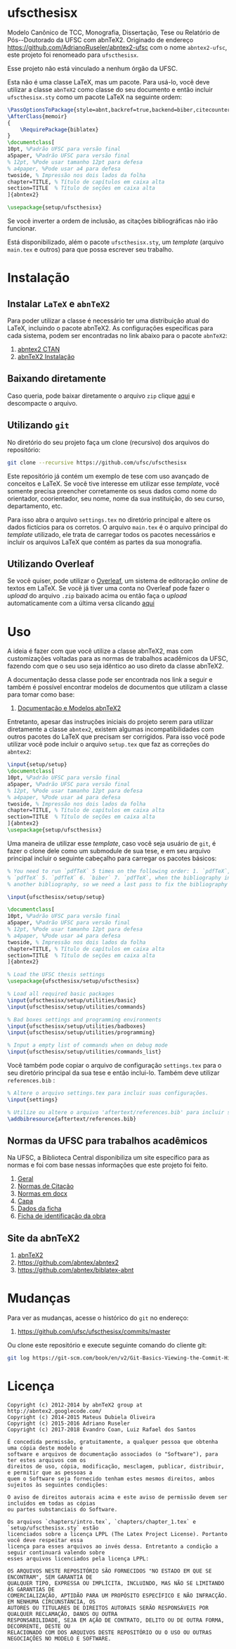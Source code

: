 ufscthesisx
=================

Modelo Canônico de TCC, Monografia,  Dissertação, Tese ou Relatório de Pós--Doutorado da UFSC com
abnTeX2. Originado de endereço https://github.com/AdrianoRuseler/abntex2-ufsc com o nome
`abntex2-ufsc`, este projeto foi renomeado para `ufscthesisx`.

Esse projeto não está vinculado a nenhum órgão da UFSC.

Esta não é uma classe LaTeX, mas um pacote. Para usá-lo, você deve utilizar a classe
`abnTeX2` como classe do seu documento e então incluir `ufscthesisx.sty` como um pacote LaTeX na
seguinte ordem:
```latex
\PassOptionsToPackage{style=abnt,backref=true,backend=biber,citecounter=true}{biblatex}
\AfterClass{memoir}
{
    \RequirePackage{biblatex}
}
\documentclass[
10pt, %Padrão UFSC para versão final
a5paper, %Padrão UFSC para versão final
% 12pt, %Pode usar tamanho 12pt para defesa
% a4paper, %Pode usar a4 para defesa
twoside, % Impressão nos dois lados da folha
chapter=TITLE, % Título de capítulos em caixa alta
section=TITLE  % Título de seções em caixa alta
]{abntex2}

\usepackage{setup/ufscthesisx}
```

Se você inverter a ordem de inclusão, as citações bibliográficas não irão funcionar. 

<!--O modelo disponibilizado pela Biblioteca Universitária da UFSC no presente momento da criação deste trabalho
é baseado na versão da classe `abntex 0.8.2`, portanto como considerado muito antiga, tratou-se de
buscar um modelo de seja baseado na última versão do `abntex2 1.9.6`, no qual trata este trabalho.
 -->

Está disponibilizado, além o pacote `ufscthesisx.sty`, um *template* (arquivo `main.tex` e outros) 
para que possa escrever seu trabalho.



# Instalação

## Instalar `LaTeX` e `abnTeX2` 

Para poder utilizar a classe é necessário ter uma distribuição atual do LaTeX, incluindo o pacote abnTeX2. As
configurações específicas para cada sistema, podem ser encontradas no link abaixo para o pacote `abnTeX2`:



1. [abntex2 CTAN](http://www.ctan.org/pkg/abntex2)
1. [abnTeX2 Instalação](https://github.com/abntex/abntex2/wiki/Instalacao)



## Baixando diretamente

Caso queria, pode baixar diretamente o arquivo `zip` clique 
[aqui](https://github.com/UFSC/ufscthesisx/releases/download/v1.0/ufscthesisx.zip) e descompacte o arquivo.


## Utilizando `git`

No diretório do seu projeto faça um clone (recursivo) dos arquivos do repositório:
```bash
git clone --recursive https://github.com/ufsc/ufscthesisx
```

Este repositório já contém um exemplo de tese com uso avançado de conceitos e LaTeX. Se você tive
interesse em utilizar esse *template*, você somente precisa preencher corretamente os seus dados como
nome do orientador, coorientador, seu nome, nome da sua instituição, do seu curso, departamento,
etc.

Para isso abra o arquivo `settings.tex` no diretório principal e altere os dados fictícios para os
corretos. O arquivo `main.tex` é o arquivo principal do *template* utilizado, ele trata de
carregar todos os pacotes necessários e incluir os arquivos LaTeX que contém as partes da sua
monografia.


## Utilizando Overleaf

Se você quiser, pode utilizar o [Overleaf](www.overleaf.com), um sistema de editoração *online* de textos em LaTeX. 
Se você já tiver uma conta no Overleaf pode fazer o *upload* do arquivo `.zip` baixado acima ou então faça o *upload* automaticamente com a 
última versa clicando [aqui](http://overleaf.com/docs?snip_uri=https://github.com/UFSC/ufscthesisx/releases/download/v1.0.1/ufscthesisx.zip)


# Uso

A ideia é fazer com que você utilize a classe abnTeX2, mas com customizações voltadas
para as normas de trabalhos acadêmicos da UFSC, fazendo com que o seu uso seja idêntico ao uso direto da classe abnTeX2.

A documentação dessa classe pode ser encontrada nos link a seguir e também é possível encontrar
modelos de documentos que utilizam a classe para tomar como base:

1. [Documentação e Modelos abnTeX2](https://www.ctan.org/pkg/abntex2)

Entretanto, apesar das instruções iniciais do projeto serem para utilizar diretamente a classe
`abntex2`, existem algumas incompatibilidades com outros pacotes do LaTeX que precisam ser corrigidos. Para isso
você pode utilizar você pode incluir o arquivo `setup.tex` que faz as correções do `abntex2`:

```latex
\input{setup/setup}
\documentclass[
10pt, %Padrão UFSC para versão final
a5paper, %Padrão UFSC para versão final
% 12pt, %Pode usar tamanho 12pt para defesa
% a4paper, %Pode usar a4 para defesa
twoside, % Impressão nos dois lados da folha
chapter=TITLE, % Título de capítulos em caixa alta
section=TITLE  % Título de seções em caixa alta
]{abntex2}
\usepackage{setup/ufscthesisx}
```

Uma maneira  de utilizar esse *template*, caso você seja usuário de `git`, é fazer o clone dele como um submodule de sua tese,
e em seu arquivo principal incluir o seguinte cabeçalho para carregar os pacotes básicos:
```latex
% You need to run `pdfTeX` 5 times on the following order: 1. `pdfTeX`, 2. `biber`, 3. `pdfTeX` 4.
% `pdfTeX` 5. `pdfTeX` 6. `biber` 7. `pdfTeX`, when the bibliography includes a cyclic reference to
% another bibliography, so we need a last pass to fix the bibliography undefined references.

\input{ufscthesisx/setup/setup}

\documentclass[
10pt, %Padrão UFSC para versão final
a5paper, %Padrão UFSC para versão final
% 12pt, %Pode usar tamanho 12pt para defesa
% a4paper, %Pode usar a4 para defesa
twoside, % Impressão nos dois lados da folha
chapter=TITLE, % Título de capítulos em caixa alta
section=TITLE  % Título de seções em caixa alta
]{abntex2}

% Load the UFSC thesis settings
\usepackage{ufscthesisx/setup/ufscthesisx}

% Load all required basic packages
\input{ufscthesisx/setup/utilities/basic}
\input{ufscthesisx/setup/utilities/commands}

% Bad boxes settings and programming environments
\input{ufscthesisx/setup/utilities/badboxes}
\input{ufscthesisx/setup/utilities/programming}

% Input a empty list of commands when on debug mode
\input{ufscthesisx/setup/utilities/commands_list}
```

Você também pode copiar o arquivo de configuração `settings.tex` para o seu diretório principal da
sua tese e então inclui-lo. Também deve utilizar `references.bib` :
```latex
% Altere o arquivo settings.tex para incluir suas configurações.
\input{settings}

% Utilize ou altere o arquivo 'aftertext/references.bib' para incluir sua bibliografia.
\addbibresource{aftertext/references.bib}
```



##  Normas da UFSC para trabalhos acadêmicos
Na UFSC, a Biblioteca Central disponibiliza um site específico para as normas e foi com base nessas informações que este projeto foi feito.
1. [Geral](http://portal.bu.ufsc.br/normalizacao/)
1. [Normas de Citação](http://www.bu.ufsc.br/design/Citacao1.htm)
1. [Normas em docx](http://www.bu.ufsc.br/design/TemplateTrabalhoAcademico.docx)
1. [Capa](http://www.bu.ufsc.br/design/Guia_Rapido_Diagramacao_Trabalhos_Academicos.pdf)
1. [Dados da ficha](http://ficha.bu.ufsc.br/)
1. [Ficha de identificação da obra](http://portal.bu.ufsc.br/servicos/ficha-de-identificacao-da-obra/)


## Site da abnTeX2

1. [abnTeX2](http://www.abntex.net.br/)
1. https://github.com/abntex/abntex2
1. https://github.com/abntex/biblatex-abnt




# Mudanças

Para ver as mudanças, acesse o histórico do `git` no endereço:

1. https://github.com/ufsc/ufscthesisx/commits/master

Ou clone este repositório e execute seguinte comando do cliente git:

```bash
git log https://git-scm.com/book/en/v2/Git-Basics-Viewing-the-Commit-History
```

# Licença

```
Copyright (c) 2012-2014 by abnTeX2 group at http://abntex2.googlecode.com/
Copyright (c) 2014-2015 Mateus Dubiela Oliveira
Copyright (c) 2015-2016 Adriano Ruseler
Copyright (c) 2017-2018 Evandro Coan, Luiz Rafael dos Santos

É concedida permissão, gratuitamente, a qualquer pessoa que obtenha uma cópia deste modelo e
software e arquivos de documentação associados (o "Software"), para ter estes arquivos com os
direitos de uso, cópia, modificação, mesclagem, publicar, distribuir, e permitir que as pessoas a
quem o Software seja fornecido tenham estes mesmos direitos, ambos sujeitos às seguintes condições:

O aviso de direitos autorais acima e este aviso de permissão devem ser incluídos em todas as cópias
ou partes substanciais do Software.

Os arquivos `chapters/intro.tex`, `chapters/chapter_1.tex` e `setup/ufscthesisx.sty` estão
licenciados sobre a licença LPPL (The Latex Project License). Portanto você deve respeitar essa
licença para esses arquivos ao invés dessa. Entretanto a condição a seguir continuará valendo sobre
esses arquivos licenciados pela licença LPPL:

OS ARQUIVOS NESTE REPOSITÓRIO SÃO FORNECIDOS "NO ESTADO EM QUE SE ENCONTRAM", SEM GARANTIA DE
QUALQUER TIPO, EXPRESSA OU IMPLÍCITA, INCLUINDO, MAS NÃO SE LIMITANDO ÀS GARANTIAS DE
COMERCIALIZAÇÃO, APTIDÃO PARA UM PROPÓSITO ESPECÍFICO E NÃO INFRACÇÃO. EM NENHUMA CIRCUNSTÂNCIA, OS
AUTORES OU TITULARES DE DIREITOS AUTORAIS SERÃO RESPONSÁVEIS POR QUALQUER RECLAMAÇÃO, DANOS OU OUTRA
RESPONSABILIDADE, SEJA EM AÇÃO DE CONTRATO, DELITO OU DE OUTRA FORMA, DECORRENTE, DESTE OU
RELACIONADO COM DOS ARQUIVOS DESTE REPOSITÓRIO OU O USO OU OUTRAS NEGOCIAÇÕES NO MODELO E SOFTWARE.
```




